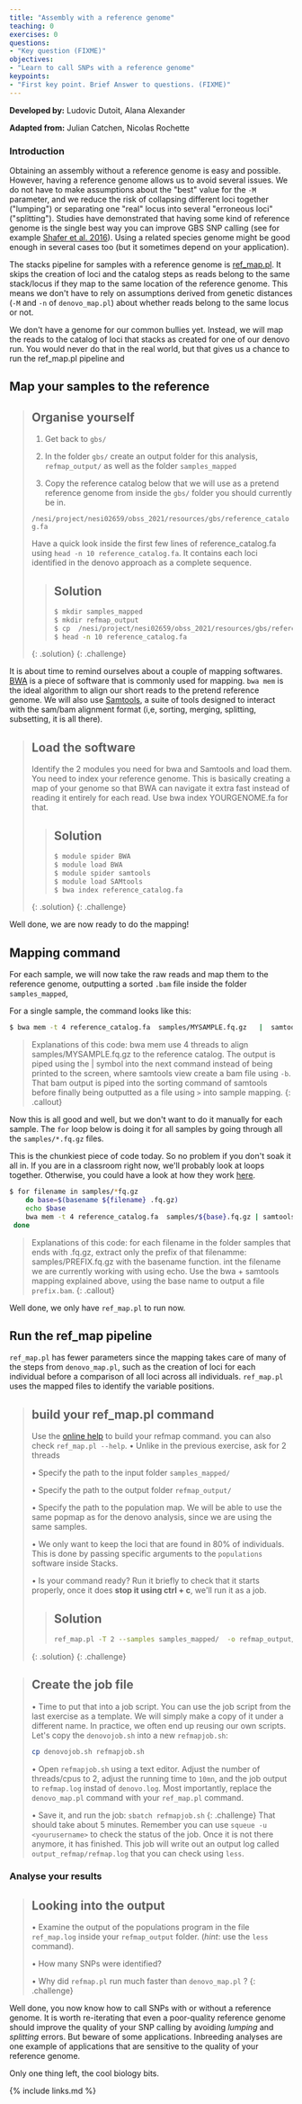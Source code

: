 ```yaml
---
title: "Assembly with a reference genome"
teaching: 0
exercises: 0
questions:
- "Key question (FIXME)"
objectives:
- "Learn to call SNPs with a reference genome"
keypoints:
- "First key point. Brief Answer to questions. (FIXME)"
---
```


**Developed by:** Ludovic Dutoit, Alana Alexander

**Adapted from:** Julian Catchen, Nicolas Rochette

### Introduction

Obtaining an assembly without a reference genome is easy and possible. However, having a reference genome allows us to avoid several issues. We do not have to make assumptions about the "best" value for the `-M` parameter, and we reduce the risk of collapsing different loci together ("lumping") or separating one "real" locus into several "erroneous loci" ("splitting"). Studies have demonstrated that having some kind of reference genome is the single best way you can improve GBS SNP calling (see for example [Shafer et al. 2016](https://besjournals.onlinelibrary.wiley.com/doi/full/10.1111/2041-210X.12700)). Using a related species genome might be good enough in several cases too (but it sometimes depend on your application).

The stacks pipeline for samples with a reference genome is [ref_map.pl](https://catchenlab.life.illinois.edu/stacks/comp/ref_map.php). It skips the creation of loci and the catalog steps as reads belong to the same stack/locus if they map to the same location of the reference genome. This means we don't have to rely on assumptions derived from genetic distances (`-M` and `-n` of `denovo_map.pl`) about whether reads belong to the same locus or not. 

We don't have a genome for our common bullies yet. Instead, we will map the reads to the catalog of loci that stacks as created for one of our denovo run. You would never do that in the real world, but that gives us a chance to run the ref_map.pl pipeline and 

## Map your samples to the reference

> ## Organise yourself
> 
> 1. Get back to `gbs/`
> 
> 2. In the folder `gbs/` create an output folder for this analysis, `refmap_output/` as well as the folder `samples_mapped`
> 
> 3. Copy the reference catalog below that we will use as a pretend reference genome from inside the `gbs/` folder you should currently be in.
>  
>  `/nesi/project/nesi02659/obss_2021/resources/gbs/reference_catalog.fa`
>  
>  Have a quick look inside the first few lines of reference_catalog.fa using `head -n 10 reference_catalog.fa`. It contains each loci identified in the denovo approach as a complete sequence.
>  
>>  ## Solution
>> ```bash
>> $ mkdir samples_mapped
>> $ mkdir refmap_output
>> $ cp  /nesi/project/nesi02659/obss_2021/resources/gbs/reference_catalog.fa .
>> $ head -n 10 reference_catalog.fa  
>> ```
> {: .solution}
{: .challenge}


It is about time to remind ourselves about a couple of mapping softwares. [BWA](https://github.com/lh3/bwa) is a piece of software that is commonly used for mapping. `bwa mem` is the ideal algorithm to align our short reads to the pretend reference genome. We will also use [Samtools](http://www.htslib.org/), a suite of tools designed to interact with the sam/bam alignment format (i,e, sorting, merging, splitting, subsetting, it is all there). 

> ## Load the software
> Identify the 2 modules you need for bwa and Samtools and load them.
> You need to index your reference genome. This is basically creating a map of your genome so that BWA can navigate it extra fast instead of reading it entirely for each read. Use bwa index YOURGENOME.fa for that.
>> ## Solution
>> 
>> ```bash
>> $ module spider BWA
>> $ module load BWA
>> $ module spider samtools
>> $ module load SAMtools
>> $ bwa index reference_catalog.fa  
>> ```
> {: .solution}
{: .challenge}

Well done, we are now ready to do the mapping!

## Mapping command

For each sample, we will now take the raw reads and map them to the reference genome, outputting a sorted `.bam` file inside the folder `samples_mapped`,

For a single sample, the command looks like this:

```bash
$ bwa mem -t 4 reference_catalog.fa  samples/MYSAMPLE.fq.gz   |  samtools view -b | samtools sort --threads 4 > samples_mapped/MYSAMPLE.bam 
```

> Explanations of this code: bwa mem use 4 threads to align samples/MYSAMPLE.fq.gz to the reference catalog. The  output is piped using the | symbol into  the next command instead of being printed to the screen, where samtools view create a bam file using `-b`. That bam output is piped into the sorting command of samtools before finally being outputted as a file  using `>` into sample mapping.
{: .callout}

Now this is all good and well, but we don't want to do it manually for each sample. The `for` loop below is doing it for all samples by going through all the `samples/*.fq.gz` files.

This is the chunkiest piece of code today. So no problem if you don't soak it all in. If you are in a classroom right now, we'll probably look at loops together. Otherwise, you could have a look at how they work [here](https://swcarpentry.github.io/shell-novice/05-loop/index.html).

```bash
$ for filename in samples/*fq.gz
	do base=$(basename ${filename} .fq.gz)
 	echo $base
  	bwa mem -t 4 reference_catalog.fa  samples/${base}.fq.gz | samtools view -b | samtools sort --threads 4 > samples_mapped/${base}.bam 
 done
```

> Explanations of this code:  for each filename in the folder samples that ends with .fq.gz, extract only the prefix of that filenamme: samples/PREFIX.fq.gz with the basename function. int the filename we are currently working with using echo. Use the bwa + samtools mapping explained above, using the base name to output a file `prefix.bam`.
{: .callout}

Well done, we only have `ref_map.pl` to run now.

## Run the ref_map pipeline

`ref_map.pl` has fewer parameters since the mapping takes care of many of the steps from `denovo_map.pl`, such as the creation of loci for each individual before a comparison of all loci across all individuals. `ref_map.pl`  uses the mapped files to identify the variable positions.

> ## build your ref_map.pl command
> Use the [online help](https://catchenlab.life.illinois.edu/stacks/comp/ref_map.php) to build your refmap command. you can also check `ref_map.pl --help`.
> • Unlike in the previous exercise, ask for 2 threads 
>
> • Specify the path to the input folder `samples_mapped/`
>
>  • Specify the path to the output folder `refmap_output/`
>  
> • Specify the path to the population map. We will be able to use the same popmap as for the denovo analysis, since we are using the same samples. 
>
> • We only want to keep the loci that are found in 80% of individuals. This is done by passing specific arguments to the `populations` software inside Stacks.
> 
> • Is your command ready? Run it briefly to check that it starts properly, once it does **stop it using ctrl + c**, we'll run it as a job.
>> ## Solution
>> ```bash
>> ref_map.pl -T 2 --samples samples_mapped/  -o refmap_output/ --popmap popmap.txt -r 0.8
>> ```
> {: .solution}
{: .challenge}

> ## Create the job file 
> • Time to put that into a job script. You can use the job script from the last exercise as a template. We will simply make a copy of it under a different name. In practice, we often end up reusing our own scripts. Let's copy the `denovojob.sh` into a new `refmapjob.sh`:
>
>```bash
> cp denovojob.sh refmapjob.sh
>```
>
> • Open `refmapjob.sh` using a text editor. Adjust the number of threads/cpus to 2, adjust the running time to `10mn`, and the job output to `refmap.log` instad of `denovo.log`. Most importantly, replace the `denovo_map.pl` command with your `ref_map.pl` command.
>
> • Save it, and run the job: `sbatch refmapjob.sh`
{: .challenge}
That should take about 5 minutes. Remember you can use `squeue -u <yourusername>` to check the status of the job. Once it is not there anymore, it has finished. This job will write out an output log called `output_refmap/refmap.log` that you can check using `less`.


### Analyse your results

>  ## Looking into the output
>  • Examine the output of the populations program in the file `ref_map.log` inside your `refmap_output` folder. (*hint*: use the `less` command).
>    
>  • How many SNPs were identified?
>   
>  • Why did `refmap.pl` run  much faster than `denovo_map.pl` ?
{: .challenge}

Well done, you now know how to call SNPs with or without a reference genome. It is worth re-iterating that even a poor-quality reference genome should improve the quality of your SNP calling by avoiding *lumping* and *splitting* errors. But beware of some applications. Inbreeding analyses are one example of applications that are sensitive to the quality of your reference genome.


Only one thing left, the cool biology bits.



{% include links.md %}

